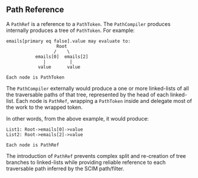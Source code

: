 ## Path Reference

A `PathRef` is a reference to a `PathToken`. The `PathCompiler` produces internally produces a tree of `PathToken`. For example:

```
emails[primary eq false].value may evaluate to:
                   Root
                  /    \
           emails[0]  emails[2]
              |         |
            value      value

Each node is PathToken
```

The `PathCompiler` externally would produce a one or more linked-lists of all the traversable paths of that tree, represented by the head of each linked-list. Each node is `PathRef`, wrapping a `PathToken` inside and delegate most of the work to the wrapped token.

In other words, from the above example, it would produce:

```
List1: Root->emails[0]->value
List2: Root->emails[2]->value

Each node is PathRef
```

The introduction of `PathRef` prevents complex split and re-creation of tree branches to linked-lists while providing reliable reference to each traversable path inferred by the SCIM path/filter.
